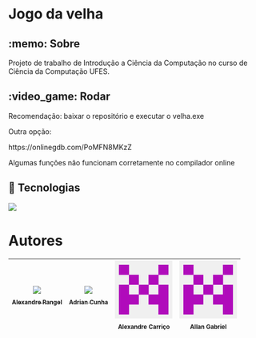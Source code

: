 <h1>Jogo da velha</h1>

<h2> :memo: Sobre</h2>
<p>Projeto de trabalho de Introdução a Ciência da Computação no curso de Ciência da Computação UFES.</p>

<h2> :video_game: Rodar</h2>
<p>Recomendação: baixar o repositório e executar o velha.exe<p>
<p>Outra opção:<p>
<p>https://onlinegdb.com/PoMFN8MKzZ</p>
<p>Algumas funções não funcionam corretamente no compilador online<p>

## :rocket: Tecnologias
<div>
 <img src="https://img.shields.io/badge/C-00599C?style=for-the-badge&logo=c&logoColor=white">
</div>

# Autores

| [<img loading="lazy" src="https://avatars.githubusercontent.com/u/161789533?v=4" width=115><br><sub>Alexandre Rangel</sub>](https://github.com/aleerangel) | [<img loading="lazy" src="https://avatars.githubusercontent.com/u/203363138?v=4" width=115><br><sub>Adrian Cunha</sub>](https://github.com/AdrianVCunha) | <img loading="lazy" src="https://github.com/Volosh1n/github-avatar-generator/blob/master/examples/image.png" width=115><br><sub>Alexandre Carriço</sub> | <img loading="lazy" src="https://github.com/Volosh1n/github-avatar-generator/blob/master/examples/image.png" width=115><br><sub>Allan Gabriel</sub> |
| :---: | :---: | :---: | :---: |
